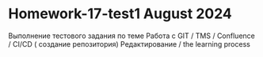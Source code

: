 # Homework-17-test1 August 2024
Выполнение тестового задания по теме Работа с GIT / TMS / Confluence / CI/CD ( создание репозитория)
Редактирование / the learning process
